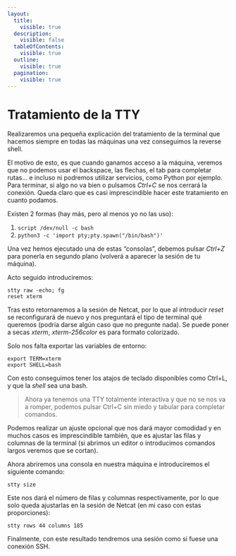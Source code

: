 ```yaml
---
layout:
  title:
    visible: true
  description:
    visible: false
  tableOfContents:
    visible: true
  outline:
    visible: true
  pagination:
    visible: true
---
```


# Tratamiento de la TTY

Realizaremos una pequeña explicación del tratamiento de la terminal que hacemos siempre en todas las máquinas una vez conseguimos la reverse shell.

El motivo de esto, es que cuando ganamos acceso a la máquina, veremos que no podemos usar el backspace, las flechas, el tab para completar rutas… e incluso ni podremos utilizar servicios, como Python por ejemplo. Para terminar, si algo no va bien o pulsamos _Ctrl+C_ se nos cerrará la conexión. Queda claro que es casi imprescindible hacer este tratamiento en cuanto podamos.

Existen 2 formas (hay más, pero al menos yo no las uso):

1. `script /dev/null -c bash`
2. `python3 -c 'import pty;pty.spawn("/bin/bash")'`

Una vez hemos ejecutado una de estas “consolas”, debemos pulsar _Ctrl+Z_ para ponerla en segundo plano (volverá a aparecer la sesión de tu máquina).

Acto seguido introduciremos:

```
stty raw -echo; fg
reset xterm
```

Tras esto retornaremos a la sesión de Netcat, por lo que al introducir _reset_ se reconfigurará de nuevo y nos preguntará el tipo de terminal qué queremos (podría darse algún caso que no pregunte nada). Se puede poner a secas _xterm_, _xterm-256color_ es para formato colorizado.

Solo nos falta exportar las variables de entorno:

```
export TERM=xterm
export SHELL=bash
```

Con esto conseguimos tener los atajos de teclado disponibles como Ctrl+L, y que la _shell_ sea una bash.

> Ahora ya tenemos una TTY totalmente interactiva y que no se nos va a romper, podemos pulsar Ctrl+C sin miedo y tabular para completar comandos.

Podemos realizar un ajuste opcional que nos dará mayor comodidad y en muchos casos es imprescindible también, que es ajustar las filas y columnas de la terminal (si abrimos un editor o introducimos comandos largos veremos que se cortan).

Ahora abriremos una consola en nuestra máquina e introduciremos el siguiente comando:

`stty size`

Este nos dará el número de filas y columnas respectivamente, por lo que solo queda ajustarlas en la sesión de Netcat (en mi caso con estas proporciones):

`stty rows 44 columns 185`

Finalmente, con este resultado tendremos una sesión como si fuese una conexión SSH.
